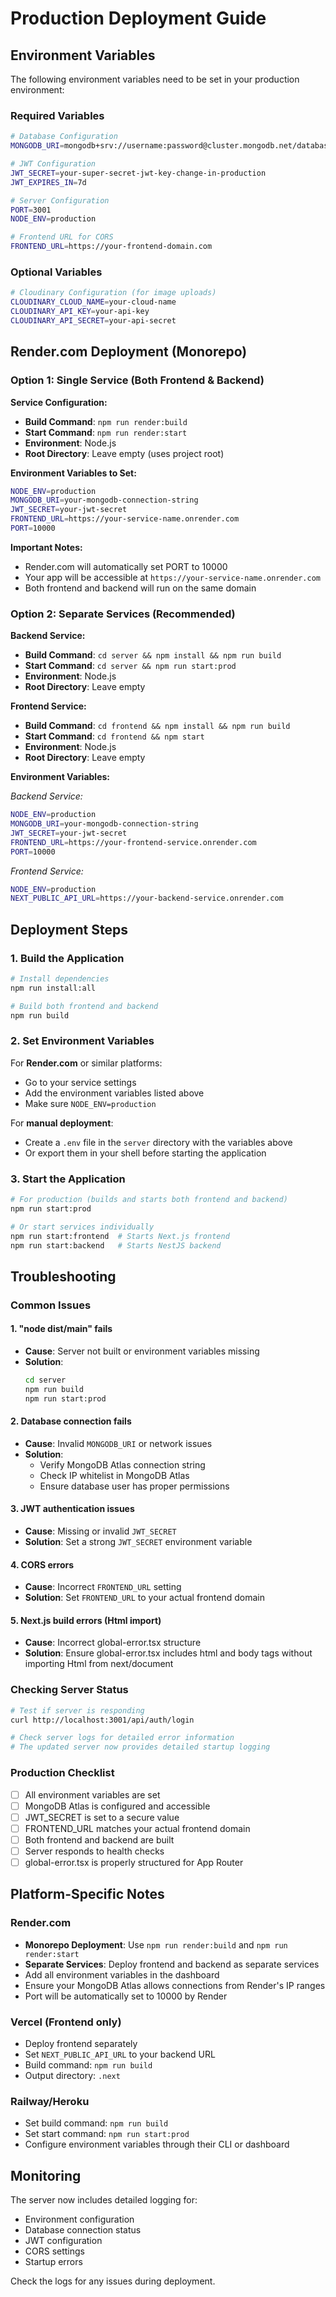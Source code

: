 # Production Deployment Guide

## Environment Variables

The following environment variables need to be set in your production environment:

### Required Variables

```bash
# Database Configuration
MONGODB_URI=mongodb+srv://username:password@cluster.mongodb.net/database?retryWrites=true&w=majority

# JWT Configuration
JWT_SECRET=your-super-secret-jwt-key-change-in-production
JWT_EXPIRES_IN=7d

# Server Configuration
PORT=3001
NODE_ENV=production

# Frontend URL for CORS
FRONTEND_URL=https://your-frontend-domain.com
```

### Optional Variables

```bash
# Cloudinary Configuration (for image uploads)
CLOUDINARY_CLOUD_NAME=your-cloud-name
CLOUDINARY_API_KEY=your-api-key
CLOUDINARY_API_SECRET=your-api-secret
```

## Render.com Deployment (Monorepo)

### Option 1: Single Service (Both Frontend & Backend)

**Service Configuration:**
- **Build Command**: `npm run render:build`
- **Start Command**: `npm run render:start`
- **Environment**: Node.js
- **Root Directory**: Leave empty (uses project root)

**Environment Variables to Set:**
```bash
NODE_ENV=production
MONGODB_URI=your-mongodb-connection-string
JWT_SECRET=your-jwt-secret
FRONTEND_URL=https://your-service-name.onrender.com
PORT=10000
```

**Important Notes:**
- Render.com will automatically set PORT to 10000
- Your app will be accessible at `https://your-service-name.onrender.com`
- Both frontend and backend will run on the same domain

### Option 2: Separate Services (Recommended)

**Backend Service:**
- **Build Command**: `cd server && npm install && npm run build`
- **Start Command**: `cd server && npm run start:prod`
- **Environment**: Node.js
- **Root Directory**: Leave empty

**Frontend Service:**
- **Build Command**: `cd frontend && npm install && npm run build`
- **Start Command**: `cd frontend && npm start`
- **Environment**: Node.js
- **Root Directory**: Leave empty

**Environment Variables:**

*Backend Service:*
```bash
NODE_ENV=production
MONGODB_URI=your-mongodb-connection-string
JWT_SECRET=your-jwt-secret
FRONTEND_URL=https://your-frontend-service.onrender.com
PORT=10000
```

*Frontend Service:*
```bash
NODE_ENV=production
NEXT_PUBLIC_API_URL=https://your-backend-service.onrender.com
```

## Deployment Steps

### 1. Build the Application

```bash
# Install dependencies
npm run install:all

# Build both frontend and backend
npm run build
```

### 2. Set Environment Variables

For **Render.com** or similar platforms:
- Go to your service settings
- Add the environment variables listed above
- Make sure `NODE_ENV=production`

For **manual deployment**:
- Create a `.env` file in the `server` directory with the variables above
- Or export them in your shell before starting the application

### 3. Start the Application

```bash
# For production (builds and starts both frontend and backend)
npm run start:prod

# Or start services individually
npm run start:frontend  # Starts Next.js frontend
npm run start:backend   # Starts NestJS backend
```

## Troubleshooting

### Common Issues

#### 1. "node dist/main" fails
- **Cause**: Server not built or environment variables missing
- **Solution**: 
  ```bash
  cd server
  npm run build
  npm run start:prod
  ```

#### 2. Database connection fails
- **Cause**: Invalid `MONGODB_URI` or network issues
- **Solution**: 
  - Verify MongoDB Atlas connection string
  - Check IP whitelist in MongoDB Atlas
  - Ensure database user has proper permissions

#### 3. JWT authentication issues
- **Cause**: Missing or invalid `JWT_SECRET`
- **Solution**: Set a strong `JWT_SECRET` environment variable

#### 4. CORS errors
- **Cause**: Incorrect `FRONTEND_URL` setting
- **Solution**: Set `FRONTEND_URL` to your actual frontend domain

#### 5. Next.js build errors (Html import)
- **Cause**: Incorrect global-error.tsx structure
- **Solution**: Ensure global-error.tsx includes html and body tags without importing Html from next/document

### Checking Server Status

```bash
# Test if server is responding
curl http://localhost:3001/api/auth/login

# Check server logs for detailed error information
# The updated server now provides detailed startup logging
```

### Production Checklist

- [ ] All environment variables are set
- [ ] MongoDB Atlas is configured and accessible
- [ ] JWT_SECRET is set to a secure value
- [ ] FRONTEND_URL matches your actual frontend domain
- [ ] Both frontend and backend are built
- [ ] Server responds to health checks
- [ ] global-error.tsx is properly structured for App Router

## Platform-Specific Notes

### Render.com
- **Monorepo Deployment**: Use `npm run render:build` and `npm run render:start`
- **Separate Services**: Deploy frontend and backend as separate services
- Add all environment variables in the dashboard
- Ensure your MongoDB Atlas allows connections from Render's IP ranges
- Port will be automatically set to 10000 by Render

### Vercel (Frontend only)
- Deploy frontend separately
- Set `NEXT_PUBLIC_API_URL` to your backend URL
- Build command: `npm run build`
- Output directory: `.next`

### Railway/Heroku
- Set build command: `npm run build`
- Set start command: `npm run start:prod`
- Configure environment variables through their CLI or dashboard

## Monitoring

The server now includes detailed logging for:
- Environment configuration
- Database connection status
- JWT configuration
- CORS settings
- Startup errors

Check the logs for any issues during deployment. 